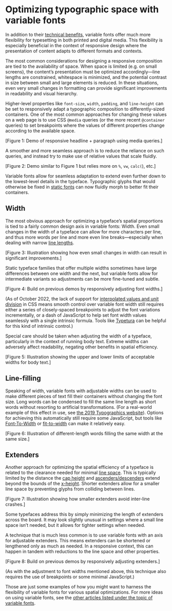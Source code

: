 # Optimizing typographic space with variable fonts

In addition to their [technical benefits](#), variable fonts offer much more flexibility for typesetting in both printed and digital media. This flexibility is especially beneficial in the context of responsive design where the presentation of content adapts to different formats and contexts.

The most common considerations for designing a responsive composition are tied to the availability of space. When space is limited (e.g. on small screens), the content’s presentation must be optimized accordingly—line lengths are constrained, whitespace is minimized, and the potential contrast in size between small and large elements is reduced. In these situations, even very small changes in formatting can provide significant improvements in readability and visual hierarchy.

Higher-level properties like `font-size`, `width`, `padding`, and `line-height` can be set to responsively adapt a typographic composition to differently-sized containers. One of the most common approaches for changing these values on a web page is to use CSS `@media` queries (or the more recent `@container` queries) to set breakpoints where the values of different properties change according to the available space.

[Figure 1: Demo of responsive headline + paragraph using media queries.]

A smoother and more seamless approach is to reduce the reliance on such queries, and instead try to make use of relative values that scale fluidly.

[Figure 2: Demo similar to Figure 1 but relies more on `%`, `vw`, `calc(`), etc.]

Variable fonts allow for seamless adaptation to extend even further down to the lowest-level details in the typeface. Typographic glyphs that would otherwise be fixed in [static fonts](#) can now fluidly morph to better fit their containers.

## Width

The most obvious approach for optimizing a typeface’s spatial proportions is tied to a fairly common design axis in variable fonts: Width. Even small changes in the width of a typeface can allow for more characters per line, and thus more words per line and more even line breaks—especially when dealing with narrow [line lengths](https://fonts.google.com/knowledge/glossary/measure_line_length).

[Figure 3: Illustration showing how even small changes in width can result in significant improvements.]

Static typeface families that offer multiple widths sometimes have large differences between one width and the next, but variable fonts allow for intermediate variants so adjustments can be more fine-tuned and subtle.

[Figure 4: Build on previous demos by responsively adjusting font widths.]

(As of October 2022, the lack of support for [interpolated values and unit division](https://css.oddbird.net/rwd/interpolation/) in CSS means smooth control over variable font width still requires either a series of closely-spaced breakpoints to adjust the font variations incrementally, or a dash of JavaScript to help set font width values seamlessly with a single intrinsic formula. Tools like [Typetura](https://typetura.com) can be helpful for this kind of intrinsic control.)

Special care should be taken when adjusting the width of a typeface, particularly in the context of running body text. Extreme widths can adversely affect readability, negating other benefits in spatial efficiency.

[Figure 5: Illustration showing the upper and lower limits of acceptable widths for body text.]

## Line-filling

Speaking of width, variable fonts with adjustable widths can be used to make different pieces of text fill their containers without changing the font size. Long words can be condensed to fill the same line length as short words without resorting to artificial transformations. (For a real-world example of this effect in use, see [the 2019 Typographics website](https://2019.typographics.com)). Options for achieving this automatically still require some JavaScript, but tools like [Font-To-Width](http://font-to-width.com) or [fit-to-width](https://github.com/Lorp/fit-to-width) can make it relatively easy.

[Figure 6: Illustration of different-length words filling the same width at the same size.]

## Extenders

Another approach for optimizing the spatial efficiency of a typeface is related to the clearance needed for minimal [line space](https://fonts.google.com/knowledge/glossary/line_height_leading). This is typically limited by the distance the [cap height](https://fonts.google.com/knowledge/glossary/cap_height) and [ascenders/descenders](https://fonts.google.com/knowledge/glossary/ascenders_descenders) extend beyond the bounds of the [x-height](https://fonts.google.com/knowledge/glossary/x_height). Shorter extenders allow for a smaller line space by preventing glyphs from colliding between lines.

[Figure 7: Illustration showing how smaller extenders avoid inter-line crashes.]

Some typefaces address this by simply minimizing the length of extenders across the board. It may look slightly unusual in settings where a small line space isn’t needed, but it allows for tighter settings when needed.

A technique that is much less common is to use variable fonts with an axis for adjustable extenders. This means extenders can be shortened or lengthened only as much as needed. In a responsive context, this can happen in tandem with reductions to the line space and other properties.

[Figure 8: Build on previous demos by responsively adjusting extenders.]

(As with the adjustment to font widths mentioned above, this technique also requires the use of breakpoints or some minimal JavaScript.)

Those are just some examples of how you might want to harness the flexibility of variable fonts for various spatial optimizations. For more ideas on using variable fonts, see the [other articles listed under the topic of variable fonts](https://fonts.google.com/knowledge/topics/variable_fonts).
